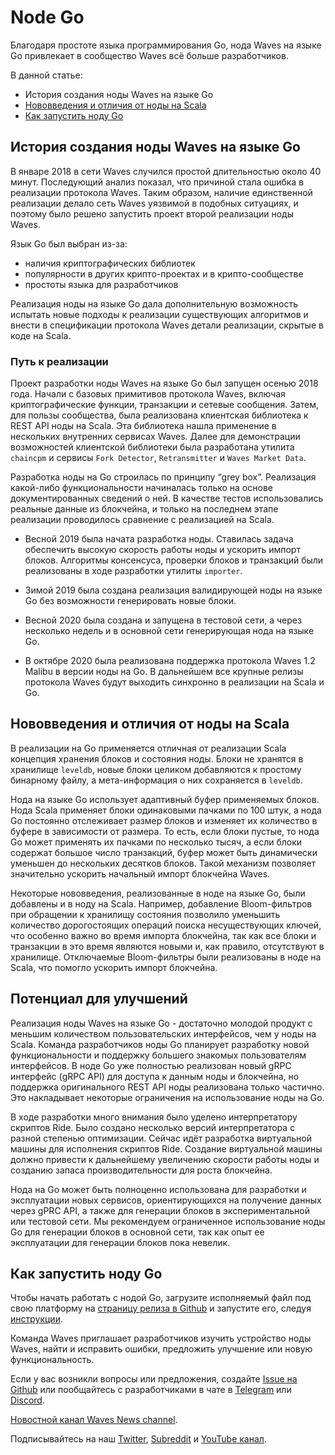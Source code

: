 # Node Go

Благодаря простоте языка программирования Go, нода Waves на языке Go привлекает в сообщество Waves всё больше разработчиков.

В данной статье:

* История создания ноды Waves на языке Go
* [Нововведения и отличия от ноды на Scala](#нововведения-и-отличия-от-ноды-на-scala)
* [Как запустить ноду Go](#как-запустить-ноду-go)

## История создания ноды Waves на языке Go

В январе 2018 в сети Waves случился простой длительностью около 40 минут. Последующий анализ показал, что причиной стала ошибка в реализации протокола Waves. Таким образом, наличие единственной реализации делало сеть Waves уязвимой в подобных ситуациях, и поэтому было решено запустить проект второй реализации ноды Waves.

Язык Go был выбран из-за:

* наличия криптографических библиотек
* популярности в других крипто-проектах и в крипто-сообществе
* простоты языка для разработчиков

Реализация ноды на языке Go дала дополнительную возможность испытать новые подходы к реализации существующих алгоритмов и внести в спецификации протокола Waves детали реализации, скрытые в коде на Scala.

### Путь к реализации

Проект разработки ноды Waves на языке Go был запущен осенью 2018 года. Начали с базовых примитивов протокола Waves, включая криптографические функции, транзакции и сетевые сообщения. Затем, для пользы сообщества, была реализована клиентская библиотека к REST API ноды на Scala. Эта библиотека нашла применение в нескольких внутренних сервисах Waves. Далее для демонстрации возможностей клиентской библиотеки была разработана утилита `chaincpm` и сервисы `Fork Detector`, `Retransmitter` и `Waves Market Data`.

Разработка ноды на Go строилась по принципу “grey box”. Реализация какой-либо функциональности начиналась только на основе документированных сведений о ней. В качестве тестов использовались реальные данные из блокчейна, и только на последнем этапе реализации проводилось сравнение с реализацией на Scala.

* Весной 2019 была начата разработка ноды. Ставилась задача обеспечить высокую скорость работы ноды и ускорить импорт блоков. Алгоритмы консенсуса, проверки блоков и транзакций были реализованы в ходе разработки утилиты `importer`.

* Зимой 2019 была создана реализация валидирующей ноды на языке Go без возможности генерировать новые блоки.

* Весной 2020 была создана и запущена в тестовой сети, а через несколько недель и в основной сети генерирующая нода на языке Go.

* В октябре 2020 была реализована поддержка протокола Waves 1.2 Malibu в версии ноды на Go. В дальнейшем все крупные релизы протокола Waves будут выходить синхронно в реализации на Scala и Go.

## Нововведения и отличия от ноды на Scala

В реализации на Go применяется отличная от реализации Scala концепция хранения блоков и состояния ноды. Блоки не хранятся в хранилище `leveldb`, новые блоки целиком добавляются к простому бинарному файлу, а мета-информация о них сохраняется в `leveldb`.

Нода на языке Go использует адаптивный буфер применяемых блоков. Нода Scala применяет блоки одинаковыми пачками по 100 штук, а нода Go постоянно отслеживает размер блоков и изменяет их количество в буфере в зависимости от размера. То есть, если блоки пустые, то нода Go может применять их пачками по несколько тысяч, а если блоки содержат большое число транзакций, буфер может быть динамически уменьшен до нескольких десятков блоков. Такой механизм позволяет значительно ускорить начальный импорт блокчейна Waves.

Некоторые нововведения, реализованные в ноде на языке Go, были добавлены и в ноду на Scala. Например, добавление Bloom-фильтров при обращении к хранилищу состояния позволило уменьшить количество дорогостоящих операций поиска несуществующих ключей, что особенно важно во время импорта блокчейна, так как все блоки и транзакции в это время являются новыми и, как правило, отсутствуют в хранилище. Отключаемые Bloom-фильтры были реализованы в ноде на Scala, что помогло ускорить импорт блокчейна.

## Потенциал для улучшений

Реализация ноды Waves на языке Go - достаточно молодой продукт с меньшим количеством пользовательских интерфейсов, чем у ноды на Scala. Команда разработчиков ноды Go планирует разработку новой функциональности и поддержку большего знакомых пользователям интерфейсов. В ноде Go уже полностью реализован новый gRPC интерфейс (gRPC API) для доступа к данным ноды и блокчейна, но поддержка оригинального REST API ноды реализована только частично. Это накладывает некоторые ограничения на использование ноды на Go.

В ходе разработки много внимания было уделено интерпретатору скриптов Ride. Было создано несколько версий интерпретатора с разной степенью оптимизации. Сейчас идёт разработка виртуальной машины для исполнения скриптов Ride. Создание виртуальной машины должно привести к дальнейшему увеличению скорости работы ноды и созданию запаса производительности для роста блокчейна.

Нода на Go может быть полноценно использована для разработки и эксплуатации новых сервисов, ориентирующихся на получение данных через gPRC API, а также для генерации блоков в экспериментальной или тестовой сети. Мы рекомендуем ограниченное использование ноды Go для генерации блоков в основной сети, так как опыт ее эксплуатации для генерации блоков пока невелик.

## Как запустить ноду Go

Чтобы начать работать с нодой Go, загрузите исполняемый файл под свою платформу на [страницу релиза в Github](https://github.com/wavesplatform/gowaves/releases/tag/v0.8.2) и запустите его, следуя [инструкции](https://github.com/wavesplatform/gowaves/blob/master/README.md).

Команда Waves приглашает разработчиков изучить устройство ноды Waves, найти и исправить ошибки, предложить улучшение или новую функциональность.

Если у вас возникли вопросы или предложения, создайте [Issue на Github](https://github.com/wavesplatform/gowaves/issues) или пообщайтесь с разработчиками в чате в [Telegram](https://t.me/tradisys_russia) или [Discord](https://discord.com/invite/cnFmDyA).

[Новостной канал Waves News channel](https://t.me/WavesNewsRU).

Подписывайтесь на наш [Twitter](https://twitter.com/wavesprotocol), [Subreddit](https://www.reddit.com/r/Wavesplatform/) и [YouTube канал](https://www.youtube.com/c/WavesTech).
